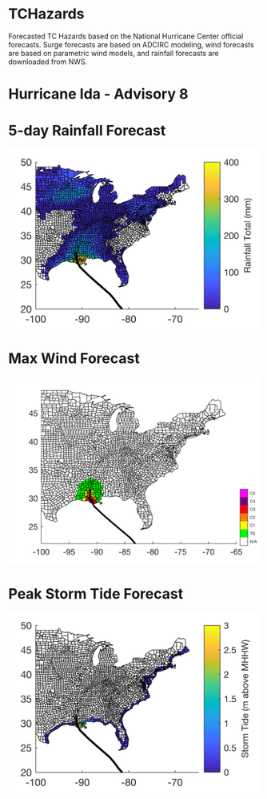 # TCHazards

Forecasted TC Hazards based on the National Hurricane Center official forecasts. Surge forecasts are based on ADCIRC modeling, wind forecasts are based on parametric wind models, and rainfall forecasts are downloaded from NWS. 

# Hurricane Ida - Advisory 8

# 5-day Rainfall Forecast
![Alt text](al092021_8_rain.png?raw=true "Title")

# Max Wind Forecast 
![Alt text](al092021_8_wind.png?raw=true "Title")

# Peak Storm Tide Forecast 
![Alt text](al092021_8_surge.png?raw=true "Title")
